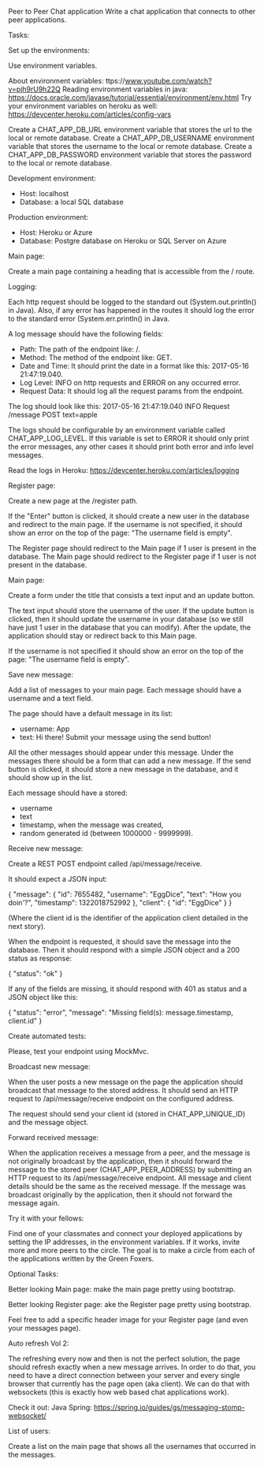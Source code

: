 Peer to Peer Chat application
Write a chat application that connects to other peer applications.

Tasks:


Set up the environments:

Use environment variables.

About environment variables: ttps://www.youtube.com/watch?v=pjh9rU9h22Q
Reading environment variables in java: https://docs.oracle.com/javase/tutorial/essential/environment/env.html
Try your environment variables on heroku as well: https://devcenter.heroku.com/articles/config-vars

Create a CHAT_APP_DB_URL environment variable that stores the url to the local or remote database.
Create a CHAT_APP_DB_USERNAME environment variable that stores the username to the local or remote database.
Create a CHAT_APP_DB_PASSWORD environment variable that stores the password to the local or remote database.

Development environment:
- Host: localhost
- Database: a local SQL database

Production environment:
- Host: Heroku or Azure
- Database: Postgre database on Heroku or SQL Server on Azure


Main page:

Create a main page containing a heading that is accessible from the / route.


Logging:

Each http request should be logged to the standard out (System.out.println() in Java).
Also, if any error has happened in the routes it should log the error to the standard error (System.err.println() in Java.

A log message should have the following fields:

- Path: The path of the endpoint like: /.
- Method: The method of the endpoint like: GET.
- Date and Time: It should print the date in a format like this: 2017-05-16 21:47:19.040.
- Log Level: INFO on http requests and ERROR on any occurred error.
- Request Data: It should log all the request params from the endpoint.

The log should look like this: 2017-05-16 21:47:19.040 INFO Request /message POST text=apple

The logs should be configurable by an environment variable called CHAT_APP_LOG_LEVEL.
If this variable is set to ERROR it should only print the error messages,
any other cases it should print both error and info level messages.

Read the logs in Heroku: https://devcenter.heroku.com/articles/logging


[comment]: <> (Client id, Peer address:)

[comment]: <> (Each application should store a unique id &#40;string&#41;, that is different from any other.)
[comment]: <> (Please use your GitHub username for this purpose.)

[comment]: <> (Each application should store an IP address of another application that it will connect to.)
[comment]: <> (This is the address where your application forwards the created or received chat messages.)
[comment]: <> (Both of the values should be loaded from the following environment variables: CHAT_APP_UNIQUE_ID, CHAT_APP_PEER_ADDRESS)


Register page:

Create a new page at the /register path.

If the "Enter" button is clicked, it should create a new user in the database and redirect to the main page.
If the username is not specified, it should show an error on the top of the page: "The username field is empty".

[comment]: <> (At this point we handle only one user for the application :)

The Register page should redirect to the Main page if 1 user is present in the database.
The Main page should redirect to the Register page if 1 user is not present in the database.


Main page:

Create a form under the title that consists a text input and an update button.

The text input should store the username of the user.
If the update button is clicked, then it should update the username in your database
(so we still have just 1 user in the database that you can modify).
After the update, the application should stay or redirect back to this Main page.

If the username is not specified it should show an error on the top of the page: "The username field is empty".


Save new message:

Add a list of messages to your main page. Each message should have a username and a text field.

The page should have a default message in its list:
- username: App
- text: Hi there! Submit your message using the send button!

All the other messages should appear under this message.
Under the messages there should be a form that can add a new message.
If the send button is clicked, it should store a new message in the database, and it should show up in the list.

Each message should have a stored:
- username
- text
- timestamp, when the message was created,
- random generated id (between 1000000 - 9999999).


Receive new message:

Create a REST POST endpoint called /api/message/receive.

It should expect a JSON input:

{
"message": {
"id": 7655482,
"username": "EggDice",
"text": "How you doin'?",
"timestamp": 1322018752992
},
"client": {
"id": "EggDice"
}
}

(Where the client id is the identifier of the application client detailed in the next story).

When the endpoint is requested, it should save the message into the database.
Then it should respond with a simple JSON object and a 200 status as response:

{
"status": "ok"
}

If any of the fields are missing, it should respond with 401 as status and a JSON object like this:

{
"status": "error",
"message": "Missing field(s): message.timestamp, client.id"
}

[comment]: <> (Add a refresh link to your application: refresh)


Create automated tests:

Please, test your endpoint using MockMvc.


Broadcast new message:

When the user posts a new message on the page the application should broadcast that message to the stored address.
It should send an HTTP request to /api/message/receive endpoint on the configured address.

The request should send your client id (stored in CHAT_APP_UNIQUE_ID) and the message object.

[comment]: <> (Either you can use the RestTemplate object which is already included in spring-boot or the Retrofit library)
[comment]: <> (what we previously tried out on gradle day.)


Forward received message:

When the application receives a message from a peer, and the message is not originally broadcast by the application,
then it should forward the message to the stored peer (CHAT_APP_PEER_ADDRESS) by submitting an HTTP request
to its /api/message/receive endpoint. All message and client details should be the same as the received message.
If the message was broadcast originally by the application, then it should not forward the message again.


Try it with your fellows:

Find one of your classmates and connect your deployed applications by setting the IP addresses, in the environment variables.
If it works, invite more and more peers to the circle.
The goal is to make a circle from each of the applications written by the Green Foxers.


Optional Tasks:


Better looking Main page: make the main page pretty using bootstrap.


Better looking Register page: ake the Register page pretty using bootstrap.


Feel free to add a specific header image for your Register page (and even your messages page).


[comment]: <> (Auto refresh:)

[comment]: <> (Make your chat messages appearing every 5-10 seconds.)
[comment]: <> (Check out some javascript solution for auto refresh and copy it to your project.)


Auto refresh Vol 2:

The refreshing every now and then is not the perfect solution, the page should refresh exactly when a new message arrives.
In order to do that, you need to have a direct connection between your server and every single browser
that currently has the page open (aka client).
We can do that with websockets (this is exactly how web based chat applications work).

Check it out:
Java Spring: https://spring.io/guides/gs/messaging-stomp-websocket/


List of users:

Create a list on the main page that shows all the usernames that occurred in the messages.

[comment]: <> (All the usernames should be marked that has written a message less than 10 minutes ago.)
